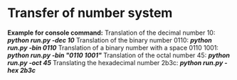 Transfer of number system
=====================
**Example for console command:**
Translation of the decimal number 10: ***python run.py -dec 10***
Translation of the binary number 0110: ***python run.py -bin 0110***
Translation of a binary number with a space 0110 1001: ***python run.py -bin "0110 1001"***
Translation of the octal number 45: ***python run.py -oct 45***
Translating the hexadecimal number 2b3c: ***python run.py -hex 2b3c***
